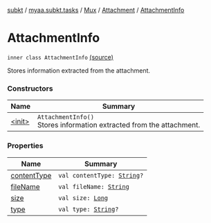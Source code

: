 [subkt](../../../../index.md) / [myaa.subkt.tasks](../../../index.md) / [Mux](../../index.md) / [Attachment](../index.md) / [AttachmentInfo](./index.md)

# AttachmentInfo

`inner class AttachmentInfo` [(source)](https://github.com/Myaamori/SubKt/blob/0.1.10/src/main/kotlin/myaa/subkt/tasks/muxtask.kt#L64)

Stores information extracted from the attachment.

### Constructors

| Name | Summary |
|---|---|
| [&lt;init&gt;](-init-.md) | `AttachmentInfo()`<br>Stores information extracted from the attachment. |

### Properties

| Name | Summary |
|---|---|
| [contentType](content-type.md) | `val contentType: `[`String`](https://kotlinlang.org/api/latest/jvm/stdlib/kotlin/-string/index.html)`?` |
| [fileName](file-name.md) | `val fileName: `[`String`](https://kotlinlang.org/api/latest/jvm/stdlib/kotlin/-string/index.html) |
| [size](size.md) | `val size: `[`Long`](https://kotlinlang.org/api/latest/jvm/stdlib/kotlin/-long/index.html) |
| [type](type.md) | `val type: `[`String`](https://kotlinlang.org/api/latest/jvm/stdlib/kotlin/-string/index.html)`?` |
